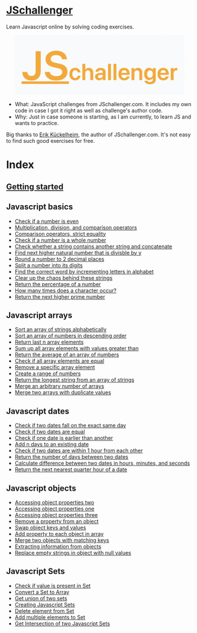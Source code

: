 # [JSchallenger](https://www.jschallenger.com)

Learn Javascript online by solving coding exercises.

<!-- ![alt text](README/logo.png) -->
<p align="center">
  <img width="460" src="README/logo.png">
</p>

- What: JavaScript challenges from JSchallenger.com. It includes my own code in case I got it right as well as challenge's author code.
- Why: Just in case someone is starting, as I am currently, to learn JS and wants to practice.

Big thanks to [Erik Kückelheim](https://www.erik-kueckelheim.com), the author of JSchallenger.com. It's not easy to find such good exercises for free.

# Index

## [Getting started](01%20-%20Getting%20started/gettingStarter.js)

## Javascript basics

- [Check if a number is even](02%20-%20Javascript%20basics/01.js)
- [Multiplication, division, and comparison operators](02%20-%20Javascript%20basics/02.js)
- [Comparison operators, strict equality](02%20-%20Javascript%20basics/03.js)
- [Check if a number is a whole number](02%20-%20Javascript%20basics/04.js)
- [Check whether a string contains another string and concatenate](02%20-%20Javascript%20basics/05.js)
- [Find next higher natural number that is divisble by y](02%20-%20Javascript%20basics/06.js)
- [Round a number to 2 decimal places](02%20-%20Javascript%20basics/07.js)
- [Split a number into its digits](02%20-%20Javascript%20basics/08.js)
- [Find the correct word by incrementing letters in alphabet](02%20-%20Javascript%20basics/09.js)
- [Clear up the chaos behind these strings](02%20-%20Javascript%20basics/10.js)
- [Return the percentage of a number](02%20-%20Javascript%20basics/11.js)
- [How many times does a character occur?](02%20-%20Javascript%20basics/12.js)
- [Return the next higher prime number](02%20-%20Javascript%20basics/13.js)

## Javascript arrays

- [Sort an array of strings alphabetically](03%20-%20Javascript%20arrays/01.js)
- [Sort an array of numbers in descending order](03%20-%20Javascript%20arrays/02.js)
- [Return last n array elements](03%20-%20Javascript%20arrays/03.js)
- [Sum up all array elements with values greater than](03%20-%20Javascript%20arrays/04.js)
- [Return the average of an array of numbers](03%20-%20Javascript%20arrays/05.js)
- [Check if all array elements are equal](03%20-%20Javascript%20arrays/06.js)
- [Remove a specific array element](03%20-%20Javascript%20arrays/07.js)
- [Create a range of numbers](03%20-%20Javascript%20arrays/08.js)
- [Return the longest string from an array of strings](03%20-%20Javascript%20arrays/09.js)
- [Merge an arbitrary number of arrays](03%20-%20Javascript%20arrays/10.js)
- [Merge two arrays with duplicate values](03%20-%20Javascript%20arrays/11.js)

## Javascript dates

- [Check if two dates fall on the exact same day](04%20-%20Javascript%20dates/01.js)
- [Check if two dates are equal](04%20-%20Javascript%20dates/02.js)
- [Check if one date is earlier than another](04%20-%20Javascript%20dates/03.js)
- [Add n days to an existing date](04%20-%20Javascript%20dates/04.js)
- [Check if two dates are within 1 hour from each other](04%20-%20Javascript%20dates/05.js)
- [Return the number of days between two dates](04%20-%20Javascript%20dates/06.js)
- [Calculate difference between two dates in hours, minutes, and seconds](04%20-%20Javascript%20dates/07.js)
- [Return the next nearest quarter hour of a date](04%20-%20Javascript%20dates/08.js)

## Javascript objects

- [Accessing object properties two](05%20-%20Javascript%20objects/01.js)
- [Accessing object properties one](05%20-%20Javascript%20objects/02.js)
- [Accessing object properties three](05%20-%20Javascript%20objects/03.js)
- [Remove a property from an object](05%20-%20Javascript%20objects/04.js)
- [Swap object keys and values](05%20-%20Javascript%20objects/05.js)
- [Add property to each object in array](05%20-%20Javascript%20objects/06.js)
- [Merge two objects with matching keys](05%20-%20Javascript%20objects/07.js)
- [Extracting information from objects](05%20-%20Javascript%20objects/08.js)
- [Replace empty strings in object with null values](05%20-%20Javascript%20objects/09.js)

## Javascript Sets

- [Check if value is present in Set](06%20-%20Javascript%20Sets/01.js)
- [Convert a Set to Array](06%20-%20Javascript%20Sets/02.js)
- [Get union of two sets](06%20-%20Javascript%20Sets/03.js)
- [Creating Javascript Sets](06%20-%20Javascript%20Sets/04.js)
- [Delete element from Set](06%20-%20Javascript%20Sets/05.js)
- [Add multiple elements to Set](06%20-%20Javascript%20Sets/06.js)
- [Get Intersection of two Javascript Sets](06%20-%20Javascript%20Sets/07.js)
